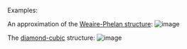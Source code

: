 Examples:

An approximation of the [Weaire-Phelan structure](https://en.wikipedia.org/wiki/Weaire%E2%80%93Phelan_structure):
![image](https://user-images.githubusercontent.com/647092/206327613-dec7f406-567a-4541-8f94-38f37e842a0c.png)


The [diamond-cubic](https://en.wikipedia.org/wiki/Diamond_cubic) structure:
![image](https://user-images.githubusercontent.com/647092/206321618-fb161052-e4a8-4032-b1fe-9b0509d07b98.png)
